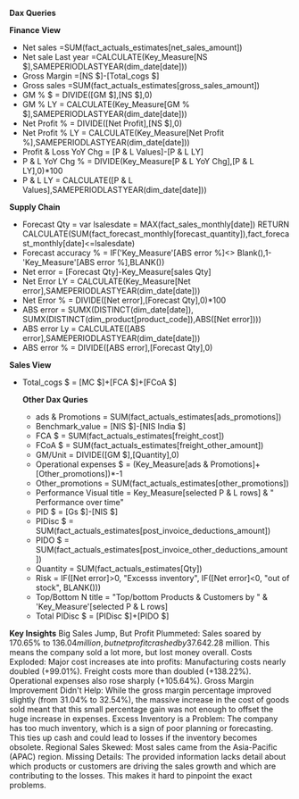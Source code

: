 **Dax Queries**

**Finance View**
- Net sales =SUM(fact_actuals_estimates[net_sales_amount])
- Net sale Last year =CALCULATE(Key_Measure[NS $],SAMEPERIODLASTYEAR(dim_date[date]))
- Gross Margin =[NS $]-[Total_cogs $]
- Gross sales =SUM(fact_actuals_estimates[gross_sales_amount])
- GM % $ = DIVIDE([GM $],[NS $],0)
- GM % LY = CALCULATE(Key_Measure[GM % $],SAMEPERIODLASTYEAR(dim_date[date]))
- Net Profit % = DIVIDE([Net Profit],[NS $],0)
- Net Profit % LY = CALCULATE(Key_Measure[Net Profit %],SAMEPERIODLASTYEAR(dim_date[date]))
- Profit & Loss YoY Chg = [P & L Values]-[P & L LY]
- P & L YoY Chg % = DIVIDE(Key_Measure[P & L YoY Chg],[P & L LY],0)*100
- P & L LY = CALCULATE([P & L Values],SAMEPERIODLASTYEAR(dim_date[date])) 


**Supply Chain**
- Forecast Qty = 
var lsalesdate = MAX(fact_sales_monthly[date])
RETURN
CALCULATE(SUM(fact_forecast_monthly[forecast_quantity]),fact_forecast_monthly[date]<=lsalesdate)
- Forecast accuracy % = IF('Key_Measure'[ABS error %]<> Blank(),1- 'Key_Measure'[ABS error %],BLANK())
- Net error = [Forecast Qty]-Key_Measure[sales Qty]
- Net Error LY = CALCULATE(Key_Measure[Net error],SAMEPERIODLASTYEAR(dim_date[date]))
- Net Error % = DIVIDE([Net error],[Forecast Qty],0)*100
- ABS error = 
SUMX(DISTINCT(dim_date[date]),
SUMX(DISTINCT(dim_product[product_code]),ABS([Net error])))
- ABS error Ly = CALCULATE([ABS error],SAMEPERIODLASTYEAR(dim_date[date]))
- ABS error % = DIVIDE([ABS error],[Forecast Qty],0)


**Sales View**
- Total_cogs $ = [MC $]+[FCA $]+[FCoA $]
  
  **Other Dax Quries**
  - ads & Promotions = SUM(fact_actuals_estimates[ads_promotions])
  - Benchmark_value = [NIS $]-[NIS India $]
  - FCA $ = SUM(fact_actuals_estimates[freight_cost])
  - FCoA $ = SUM(fact_actuals_estimates[freight_other_amount])
  - GM/Unit = DIVIDE([GM $],[Quantity],0)
  - Operational expenses $ = (Key_Measure[ads & Promotions]+[Other_promotions])*-1
  - Other_promotions = SUM(fact_actuals_estimates[other_promotions])
  - Performance Visual title = Key_Measure[selected P & L rows] & " Performance over time"
  - PID $ = [Gs $]-[NIS $]
  - PIDisc $ = SUM(fact_actuals_estimates[post_invoice_deductions_amount])
  - PIDO $ = SUM(fact_actuals_estimates[post_invoice_other_deductions_amount])
  - Quantity = SUM(fact_actuals_estimates[Qty])
  - Risk = IF([Net error]>0, "Excesss inventory", IF([Net error]<0, "out of stock", BLANK()))
  - Top/Bottom N title = "Top/bottom Products & Customers by " & 'Key_Measure'[selected P & L rows]
  - Total PIDisc $ = [PIDisc $]+[PIDO $]

**Key Insights**
Big Sales Jump, But Profit Plummeted: Sales soared by 170.65% to $136.04 million, but net profit crashed by 37.64% to -$2.28 million. This means the company sold a lot more, but lost money overall.
Costs Exploded: Major cost increases ate into profits:
Manufacturing costs nearly doubled (+99.01%).
Freight costs more than doubled (+138.22%).
Operational expenses also rose sharply (+105.64%).
Gross Margin Improvement Didn't Help: While the gross margin percentage improved slightly (from 31.04% to 32.54%), the massive increase in the cost of goods sold meant that this small percentage gain was not enough to offset the huge increase in expenses.
Excess Inventory is a Problem: The company has too much inventory, which is a sign of poor planning or forecasting. This ties up cash and could lead to losses if the inventory becomes obsolete.
Regional Sales Skewed: Most sales came from the Asia-Pacific (APAC) region.
Missing Details: The provided information lacks detail about which products or customers are driving the sales growth and which are contributing to the losses. This makes it hard to pinpoint the exact problems.













